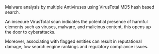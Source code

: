 Malware analysis by multiple Antiviruses using VirusTotal MD5 hash based search.

An insecure VirusTotal scan indicates the potential presence of harmful elements such as viruses, malware, and malicious content, this opens up the door to cyberattacks.

Moreover, associating with flagged entities can result in reputational damage, low search engine rankings and regulatory compliance issues.